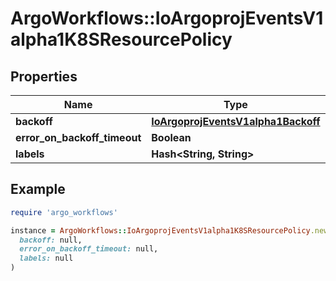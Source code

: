 # ArgoWorkflows::IoArgoprojEventsV1alpha1K8SResourcePolicy

## Properties

| Name | Type | Description | Notes |
| ---- | ---- | ----------- | ----- |
| **backoff** | [**IoArgoprojEventsV1alpha1Backoff**](IoArgoprojEventsV1alpha1Backoff.md) |  | [optional] |
| **error_on_backoff_timeout** | **Boolean** |  | [optional] |
| **labels** | **Hash&lt;String, String&gt;** |  | [optional] |

## Example

```ruby
require 'argo_workflows'

instance = ArgoWorkflows::IoArgoprojEventsV1alpha1K8SResourcePolicy.new(
  backoff: null,
  error_on_backoff_timeout: null,
  labels: null
)
```

